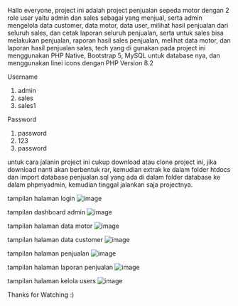 Hallo everyone, project ini adalah project penjualan sepeda motor dengan 2 role user yaitu admin dan sales sebagai yang menjual, serta admin mengelola data customer, data motor, data user, milihat hasil penjualan dari seluruh sales, dan cetak laporan seluruh penjualan, serta untuk sales bisa melakukan penjualan, raporan hasil sales penjualan, melihat data motor, dan laporan hasil penjualan sales, tech yang di gunakan pada project ini  menggunakan PHP Native, Bootstrap 5, MySQL untuk database nya, dan menggunakan linei icons dengan PHP Version 8.2 

Username 
1. admin
2. sales
3. sales1

Password 
1. password
2. 123
3. password

untuk cara jalanin project ini cukup download atau clone project ini, jika download nanti akan berbentuk rar, kemudian extrak ke dalam folder htdocs dan import database penjualan.sql yang ada di dalam folder database ke dalam phpmyadmin, kemudian tinggal jalankan saja projectnya. 

tampilan halaman login 
![image](https://github.com/user-attachments/assets/f03ed34a-fb37-4375-9cb4-66745d698184)

tampilan dashboard admin
![image](https://github.com/user-attachments/assets/2dab7200-06bc-44b5-880f-47f2181997e8)

tampilan halaman data motor
![image](https://github.com/user-attachments/assets/449d517a-b7d5-4142-b395-9558f6506f81)

tampilan halaman data customer
![image](https://github.com/user-attachments/assets/c025e51b-f9eb-4906-b573-20248a093c83)

tampilan halaman penjualan 
![image](https://github.com/user-attachments/assets/4a394501-deb0-4a9c-a494-b956444ac318)

tampilan halaman laporan penjualan 
![image](https://github.com/user-attachments/assets/24e891ca-967c-4391-9892-7bba5a5ee379)

tampilan halaman kelola users 
![image](https://github.com/user-attachments/assets/1109a902-7730-41a3-8016-c2d27925e28c)

Thanks for Watching :)






